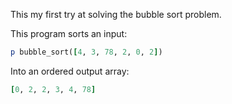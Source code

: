 This my first try at solving the bubble sort problem.

This program sorts an input:
```Ruby
p bubble_sort([4, 3, 78, 2, 0, 2])
```
Into an ordered output array:
```Ruby
[0, 2, 2, 3, 4, 78]
```
